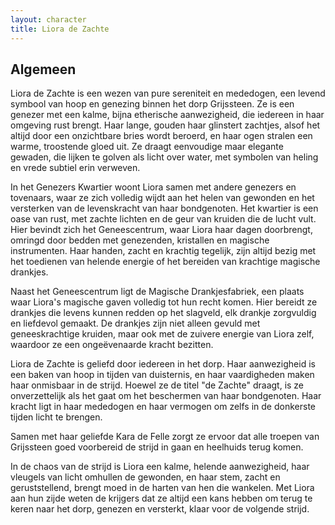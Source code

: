 ```yaml
---
layout: character
title: Liora de Zachte
---
```


## Algemeen
Liora de Zachte is een wezen van pure sereniteit en mededogen, een levend symbool van hoop en genezing binnen het dorp Grijssteen. Ze is een genezer met een kalme, bijna etherische aanwezigheid, die iedereen in haar omgeving rust brengt. Haar lange, gouden haar glinstert zachtjes, alsof het altijd door een onzichtbare bries wordt beroerd, en haar ogen stralen een warme, troostende gloed uit. Ze draagt eenvoudige maar elegante gewaden, die lijken te golven als licht over water, met symbolen van heling en vrede subtiel erin verweven.

In het Genezers Kwartier woont Liora samen met andere genezers en tovenaars, waar ze zich volledig wijdt aan het helen van gewonden en het versterken van de levenskracht van haar bondgenoten. Het kwartier is een oase van rust, met zachte lichten en de geur van kruiden die de lucht vult. Hier bevindt zich het Geneescentrum, waar Liora haar dagen doorbrengt, omringd door bedden met genezenden, kristallen en magische instrumenten. Haar handen, zacht en krachtig tegelijk, zijn altijd bezig met het toedienen van helende energie of het bereiden van krachtige magische drankjes.

Naast het Geneescentrum ligt de Magische Drankjesfabriek, een plaats waar Liora's magische gaven volledig tot hun recht komen. Hier bereidt ze drankjes die levens kunnen redden op het slagveld, elk drankje zorgvuldig en liefdevol gemaakt. De drankjes zijn niet alleen gevuld met geneeskrachtige kruiden, maar ook met de zuivere energie van Liora zelf, waardoor ze een ongeëvenaarde kracht bezitten.

Liora de Zachte is geliefd door iedereen in het dorp. Haar aanwezigheid is een baken van hoop in tijden van duisternis, en haar vaardigheden maken haar onmisbaar in de strijd. Hoewel ze de titel "de Zachte" draagt, is ze onverzettelijk als het gaat om het beschermen van haar bondgenoten. Haar kracht ligt in haar mededogen en haar vermogen om zelfs in de donkerste tijden licht te brengen.

Samen met haar geliefde Kara de Felle zorgt ze ervoor dat alle troepen van Grijssteen goed voorbereid de strijd in gaan en heelhuids terug komen.

In de chaos van de strijd is Liora een kalme, helende aanwezigheid, haar vleugels van licht omhullen de gewonden, en haar stem, zacht en geruststellend, brengt moed in de harten van hen die wankelen. Met Liora aan hun zijde weten de krijgers dat ze altijd een kans hebben om terug te keren naar het dorp, genezen en versterkt, klaar voor de volgende strijd.